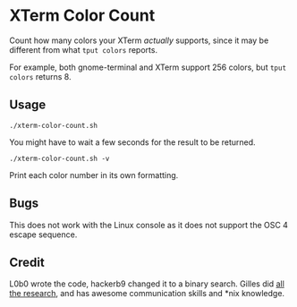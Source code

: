 XTerm Color Count
=================

Count how many colors your XTerm *actually* supports, since it may be different from what `tput colors` reports.

For example, both gnome-terminal and XTerm support 256 colors, but `tput colors` returns 8.

Usage
-----

    ./xterm-color-count.sh

You might have to wait a few seconds for the result to be returned.

    ./xterm-color-count.sh -v

Print each color number in its own formatting.

Bugs
----

This does not work with the Linux console as it does not support the OSC 4 escape sequence.

Credit
------

L0b0 wrote the code, hackerb9 changed it to a binary search. Gilles did [all the research](http://unix.stackexchange.com/a/23789/3645), and has awesome communication skills and \*nix knowledge. 
